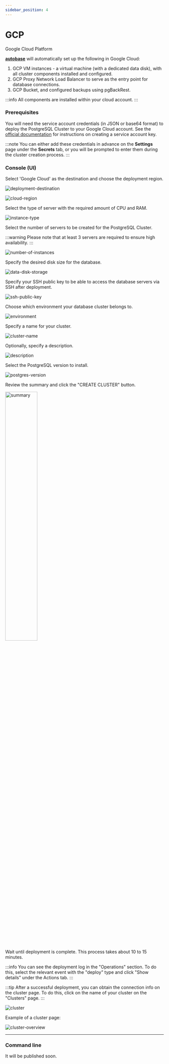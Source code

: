 ```yaml
---
sidebar_position: 4
---
```


# GCP

Google Cloud Platform

**[autobase](https://github.com/vitabaks/autobase)** will automatically set up the following in Google Cloud:

1. GCP VM instances - a virtual machine (with a dedicated data disk), with all cluster components installed and configured.
2. GCP Proxy Network Load Balancer to serve as the entry point for database connections.
3. GCP Bucket, and configured backups using pgBackRest.

:::info
All components are installed within your cloud account.
:::

### Prerequisites

You will need the service account credentials (in JSON or base64 format) to deploy the PostgreSQL Cluster to your Google Cloud account.
See the [official documentation](https://cloud.google.com/iam/docs/keys-create-delete) for instructions on creating a service account key.

:::note
You can either add these credentials in advance on the **Settings** page under the **Secrets** tab, or you will be prompted to enter them during the cluster creation process.
:::

### Console (UI)

Select 'Google Cloud' as the destination and choose the deployment region.

![deployment-destination](/img/deployment-destination-gcp.png)

![cloud-region](/img/cloud-region-gcp.png)

Select the type of server with the required amount of CPU and RAM.

![instance-type](/img/instance-type-gcp.png)

Select the number of servers to be created for the PostgreSQL Cluster.

:::warning
Please note that at least 3 servers are required to ensure high availability.
:::

![number-of-instances](/img/number-of-instances.png)

Specify the desired disk size for the database.

![data-disk-storage](/img/data-disk-storage.png)

Specify your SSH public key to be able to access the database servers via SSH after deployment.

![ssh-public-key](/img/ssh-public-key.png)

Choose which environment your database cluster belongs to.

![environment](/img/environment.png)

Specify a name for your cluster.

![cluster-name](/img/cluster-name.png)

Optionally, specify a description.

![description](/img/description.png)

Select the PostgreSQL version to install.

![postgres-version](/img/postgres-version.png)

Review the summary and click the "CREATE CLUSTER" button.

<p align="left">
  <img src={require('@site/static/img/summary-gcp.png').default} alt="summary" width="45%"/>
</p>

Wait until deployment is complete. This process takes about 10 to 15 minutes.

:::info
You can see the deployment log in the "Operations" section. To do this, select the relevant event with the "deploy" type and click "Show details" under the Actions tab.
:::

:::tip
After a successful deployment, you can obtain the connection info on the cluster page. To do this, click on the name of your cluster on the "Clusters" page.
:::

![сluster](/img/сluster.png)

Example of a cluster page:

![cluster-overview](/img/cluster-overview.png)

---

### Command line

It will be published soon.
